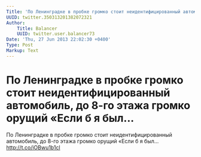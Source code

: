 ```yaml
---
Title: 'По Ленинградке в пробке громко стоит неидентифицированный автомобиль, до 8-го этажа громко орущий «Если б я был...'
UUID: twitter.350313201382072321
Author:
    Title: Balancer
    UUID: twitter.user.balancer73
Date: 'Thu, 27 Jun 2013 22:02:30 +0400'
Type: Post
Markup: Text
---
```


# По Ленинградке в пробке громко стоит неидентифицированный автомобиль, до 8-го этажа громко орущий «Если б я был...

По Ленинградке в пробке громко стоит неидентифицированный
автомобиль, до 8-го этажа громко орущий «Если б я был...
http://t.co/iOBwu1b1cl